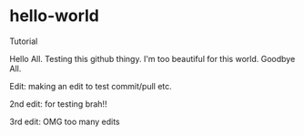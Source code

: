 # hello-world
Tutorial

Hello All. Testing this github thingy. I'm too beautiful for this world. Goodbye All. 

Edit: making an edit to test commit/pull etc.

2nd edit: for testing brah!!

3rd edit: OMG too many edits
